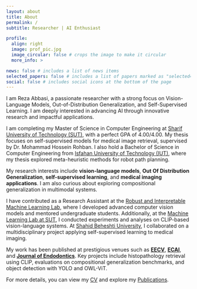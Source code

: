 ```yaml
---
layout: about
title: About
permalink: /
subtitle: Researcher | AI Enthusiast 

profile:
  align: right
  image: prof_pic.jpg
  image_circular: false # crops the image to make it circular
  more_info: >

news: false # includes a list of news items
selected_papers: false # includes a list of papers marked as "selected={true}"
social: false # includes social icons at the bottom of the page
---
```

I am Reza Abbasi, a passionate researcher with a strong focus on Vision-Language Models, Out-of-Distribution Generalization, and Self-Supervised Learning. I am deeply interested in advancing AI through innovative research and impactful applications.

I am completing my Master of Science in Computer Engineering at [Sharif University of Technology (SUT)](https://www.sharif.edu/), with a perfect GPA of 4.00/4.00. My thesis focuses on self-supervised models for medical image retrieval, supervised by Dr. Mohammad Hossein Rohban. I also hold a Bachelor of Science in Computer Engineering from [Isfahan University of Technology (IUT)](https://english.iut.ac.ir/), where my thesis explored meta-heuristic methods for robot path planning.

My research interests include **vision-language models**, **Out Of Distribution Generalization**, **self-supervised learning**, and **medical imaging applications**. I am also curious about exploring compositional generalization in multimodal systems.

I have contributed as a Research Assistant at the [Robust and Interpretable Machine Learning Lab](https://ce.sharif.edu/), where I developed advanced computer vision models and mentored undergraduate students. Additionally, at the [Machine Learning Lab at SUT](https://ce.sharif.edu/), I conducted experiments and analyses on CLIP-based vision-language systems. At [Shahid Beheshti University](https://en.sbu.ac.ir/), I collaborated on a multidisciplinary project applying self-supervised learning to medical imaging.

My work has been published at prestigious venues such as **[EECV](https://eccv.ecva.net/)**, **[ECAI](https://www.ecai2024.eu/)**, and **[Journal of Endodontics](https://www.jendodon.com/)**. Key projects include histopathology retrieval using CLIP, evaluations on compositional generalization benchmarks, and object detection with YOLO and OWL-ViT.

For more details, you can view my [CV](https://github.com/abbasiReza/assets/pdf/RezaAbbasi-CV.pdf) and explore my [Publications](https://github.com/abbasiReza/publications).
